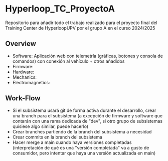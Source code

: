 # Hyperloop_TC_ProyectoA
Repositorio para añadir todo el trabajo realizado para el proyecto final del Training Center de HyperloopUPV por el grupo A en el curso 2024/2025

## Overview
* Software: Aplicación web con telemetría (gráficas, botones y consola de comandos) con conexión al vehículo + otros añadidos
* Firmware:
* Hardware:
* Mechanics:
* Electromagnetics:

## Work-Flow
* Si el subsistema usará git de forma activa durante el desarrollo, crear una branch para el subsistema (a excepción de firmware y software que contarán con una rama dedicada de "dev", si otro grupo de subsistemas quisiese algo similar, puede hacerlo)
* Crear branches partiendo de la branch del subsistema a necesidad
* Crear commits en la branch del subsistema
* Hacer merge a main cuando haya versiones completadas (interpretación de qué es una "versión completada" va a gusto de consumidor, pero intentar que haya una versión actualizada en main)

